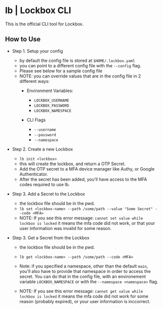 # lb | Lockbox CLI

This is the official CLI tool for Lockbox.

## How to Use

- Step 1. Setup your config
  - by default the config file is stored at `$HOME/.lockbox.yaml`
  - you can point to a different config file with the `--config` flag.
  - Please see below for a sample config file
  - NOTE: you can override values that are in the config file in 2 different ways:
    - Environment Variables:
      - `LOCKBOX_USERNAME`
      - `LOCKBOX_PASSWORD`
      - `LOCKBOX_NAMESPACE`

    - CLI Flags
      - `--username`
      - `--password`
      - `--namespace`

- Step 2. Create a new Lockbox
    - `lb init <lockbox>`
    - this will create the lockbox,
      and return a OTP Secret.
    - Add the OTP secret to a MFA device
      manager like Authy, or Google Authenticator.
    - After the secret has been added, you'll
      have access to the MFA codes required to use lb.

- Step 3. Add a Secret to the Lockbox
    - the lockbox file should be in the pwd.
    - `lb set <lockbox-name> --path /some/path --value "Some Secret" --code <MFA>`
    - NOTE: If you see this error message:
        `cannot set value while lockbox is locked`
      it means the mfa code did not work, or that your user information was invalid for some reason.

- Step 3. Get a Secret from the Lockbox
    - the lockbox file should be in the pwd.
    - `lb get <lockbox-name> --path /some/path --code <MFA>`
    - Note: if you specified a namespace, other than the default `main`,
      you'll also have to provide that namespace in order to access the secret.
      You can do that in the config file, with an environement variable `LOCKBOX_NAMESPACE` or with the `--namespace <namespace>` flag.

    - NOTE: If you see this error message:
        `cannot get value while lockbox is locked`
      it means the mfa code did not work for some reason (probably expired), or your user information is inccorrect.
